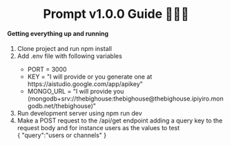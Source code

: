 <h1 align= "center">Prompt v1.0.0 Guide 🚀🚀🚀</h1>

<h4>Getting everything up and running</h4>
<ol>
  <li>Clone project and run npm install</li>
  <li>Add .env file with following variables</li>
     <ul>
       <li>PORT = 3000</li>
       <li>KEY = "I will provide or you generate one at https://aistudio.google.com/app/apikey"</li>
       <li>MONGO_URL = "I will provide you (mongodb+srv://thebighouse:thebighouse@thebighouse.ipiyiro.mongodb.net/thebighouse)"</li>
     </ul>
  <li>Run development server using npm run dev</li>
  <li>Make a POST request to the /api/get endpoint adding a query key to the request body and for instance users as the values to test</li>
  {
    "query":"users or channels"
  }
</ol>
